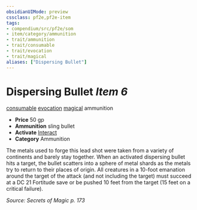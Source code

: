 ```yaml
---
obsidianUIMode: preview
cssclass: pf2e,pf2e-item
tags:
- compendium/src/pf2e/som
- item/category/ammunition
- trait/ammunition
- trait/consumable
- trait/evocation
- trait/magical
aliases: ["Dispersing Bullet"]
---
```

# Dispersing Bullet *Item 6*  
[consumable](/rules/traits/consumable.md)  [evocation](/rules/traits/evocation.md)  [magical](/rules/traits/magical.md)  ammunition  

- **Price** 50 gp
- **Ammunition** sling bullet
- **Activate** [Interact](/rules/actions/interact.md)
- **Category** Ammunition

The metals used to forge this lead shot were taken from a variety of continents and barely stay together. When an activated dispersing bullet hits a target, the bullet scatters into a sphere of metal shards as the metals try to return to their places of origin. All creatures in a 10-foot emanation around the target of the attack (and not including the target) must succeed at a DC 21 Fortitude save or be pushed 10 feet from the target (15 feet on a critical failure).

*Source: Secrets of Magic p. 173*